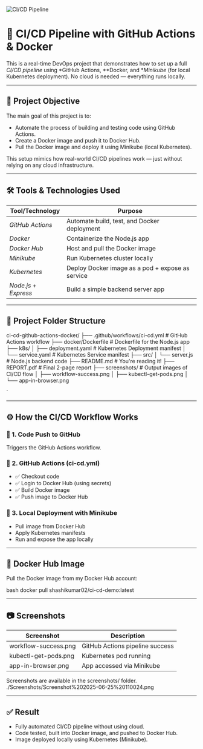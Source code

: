 ![CI/CD Pipeline](https://github.com/shashimpally/ci-cd-github-actions-docker/actions/workflows/ci-cd.yml/badge.svg)


# 🚀 CI/CD Pipeline with GitHub Actions & Docker

This is a real-time DevOps project that demonstrates how to set up a full *CI/CD pipeline* using *GitHub Actions, **Docker, and **Minikube* (for local Kubernetes deployment). No cloud is needed — everything runs locally.

---

## 📌 Project Objective

The main goal of this project is to:

- Automate the process of building and testing code using GitHub Actions.
- Create a Docker image and push it to Docker Hub.
- Pull the Docker image and deploy it using Minikube (local Kubernetes).

This setup mimics how real-world CI/CD pipelines work — just without relying on any cloud infrastructure.

---

## 🛠 Tools & Technologies Used

| Tool/Technology    | Purpose                                           |
|--------------------|--------------------------------------------------|
| *GitHub Actions* | Automate build, test, and Docker deployment      |
| *Docker*         | Containerize the Node.js app                     |
| *Docker Hub*     | Host and pull the Docker image                   |
| *Minikube*       | Run Kubernetes cluster locally                   |
| *Kubernetes*     | Deploy Docker image as a pod + expose as service |
| *Node.js + Express* | Build a simple backend server app              |

---

## 📁 Project Folder Structure



ci-cd-github-actions-docker/
├── .github/workflows/ci-cd.yml   # GitHub Actions workflow
├── docker/Dockerfile             # Dockerfile for the Node.js app
├── k8s/
│   ├── deployment.yaml           # Kubernetes Deployment manifest
│   └── service.yaml              # Kubernetes Service manifest
├── src/
│   └── server.js                 # Node.js backend code
├── README.md                     # You're reading it!
├── REPORT.pdf                    # Final 2-page report
├── screenshots/                  # Output images of CI/CD flow
│   ├── workflow-success.png
│   ├── kubectl-get-pods.png
│   └── app-in-browser.png

`

---

## ⚙ How the CI/CD Workflow Works

### 🔹 1. Code Push to GitHub
Triggers the GitHub Actions workflow.

### 🔹 2. GitHub Actions (ci-cd.yml)
- ✅ Checkout code
- ✅ Login to Docker Hub (using secrets)
- ✅ Build Docker image
- ✅ Push image to Docker Hub

### 🔹 3. Local Deployment with Minikube
- Pull image from Docker Hub
- Apply Kubernetes manifests
- Run and expose the app locally

---

## 🐳 Docker Hub Image

Pull the Docker image from my Docker Hub account:

bash
docker pull shashikumar02/ci-cd-demo:latest


---

## 📷 Screenshots

| Screenshot             | Description                     |
| ---------------------- | ------------------------------- |
| workflow-success.png | GitHub Actions pipeline success |
| kubectl-get-pods.png | Kubernetes pod running          |
| app-in-browser.png   | App accessed via Minikube       |

Screenshots are available in the screenshots/ folder.
./Screenshots/Screenshot%202025-06-25%20110024.png

---

## ✅ Result

* Fully automated CI/CD pipeline without using cloud.
* Code tested, built into Docker image, and pushed to Docker Hub.
* Image deployed locally using Kubernetes (Minikube).
